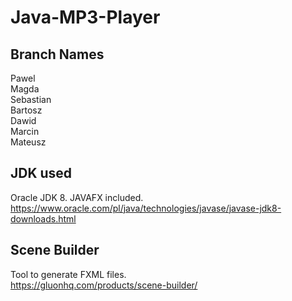 # Java-MP3-Player

## Branch Names 

Pawel <br>
Magda <br>
Sebastian <br>
Bartosz <br>
Dawid <br>
Marcin <br>
Mateusz <br>

## JDK used

Oracle JDK 8. JAVAFX included. <br>
https://www.oracle.com/pl/java/technologies/javase/javase-jdk8-downloads.html 

## Scene Builder

Tool to generate FXML files. <br>
https://gluonhq.com/products/scene-builder/

